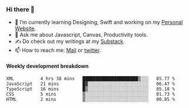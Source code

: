 ### Hi there 👋

- 🌱 I’m currently learning Designing, Swift and working on my [Personal Website](https://kvaishak.com/).
- 💬 Ask me about Javascript, Canvas,  Productivity tools. 
- :writing_hand: Do check out my writings at my [Substack](https://kvaishak.substack.com/).
- 📫 How to reach me: [Mail](mailto:vaishak.kaippanchery@gmail.com) or [twitter](https://twitter.com/kvaishack).


#### Weekly development breakdown

<!--START_SECTION:waka-->

```text
XML          4 hrs 38 mins   █████████████████████▒░░░   85.77 %
JavaScript   21 mins         █▓░░░░░░░░░░░░░░░░░░░░░░░   06.47 %
TypeScript   16 mins         █▒░░░░░░░░░░░░░░░░░░░░░░░   05.18 %
CSS          5 mins          ▒░░░░░░░░░░░░░░░░░░░░░░░░   01.73 %
HTML         2 mins          ▒░░░░░░░░░░░░░░░░░░░░░░░░   00.85 %
```

<!--END_SECTION:waka-->
